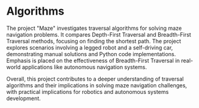 # Algorithms
The project "Maze" investigates traversal algorithms for solving maze navigation problems. It compares Depth-First Traversal and Breadth-First Traversal methods, focusing on finding the shortest path. The project explores scenarios involving a legged robot and a self-driving car, demonstrating manual solutions and Python code implementations. Emphasis is placed on the effectiveness of Breadth-First Traversal in real-world applications like autonomous navigation systems.

Overall, this project contributes to a deeper understanding of traversal algorithms and their implications in solving maze navigation challenges, with practical implications for robotics and autonomous systems development.
